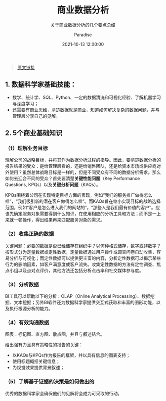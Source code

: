 ﻿---
layout:     post
title:      "商业数据分析"
subtitle:   "关于商业数据分析的几个要点总结"
date:       2021-10-13 12:00:00
author:     "Paradise"
header-bg-css: "linear-gradient(180deg, #0f2027, #203a43, #2c5364)"
tags:
    - 数据分析
    - 商业分析
    - 转载
---

> [原文链接](https://mp.weixin.qq.com/s?__biz=MzI5OTk5OTM2Mw==&mid=2247498854&amp;idx=3&amp;sn=2ed214fc48878488d182e23cd1d4b863&source=41#wechat_redirect)

## 1. 数据科学家基础技能：

- 数学、统计学、SQL、Python、一定的数据清洗和可视化经验、了解机器学习与深度学习；
- 还需要有商业思维，清楚数据就是商业，知道如何解决复杂的数据问题，并与管理层分享自己的见解。

## 2. 5个商业基础知识

### （1）理解业务目标

理解公司的战略目标，并将其作为数据分析过程的指导。因此，要清楚数据分析的报告结果的受众：是给管理层看的，还是给销售团队，还是给资本市场或供应商对外使用？虽然总体战略目标是一样的，但是不同受众有不同的数据分析需求。那么如何去迎合不同的受众？首先要清楚**关键性能问题**（Key Performance Questions, KPQs）以及**关键分析问题**（KAQs）。
    
KPQs围绕着公司在实现特定目标方面的表现，例如“我们的服务推广做得怎么样”，“我们吸引新的潜在客户做得怎么样”。而KAQs旨在缩小实现目标的战略选择范围，例如“客户是怎么进入我们的网站的”，“那些人是我们最有价值的客户”。应该先确定服务对象需要得到什么知识，在使用相应的分析工具和方法；而不是一上来就一顿操作，得出结果再来匹配服务对象的需求。

### （2）收集正确的数据

关键问题：必要的数据是否已经储存在组织中？以何种格式储存，数字或非数字？按形式分为定量数据或定性数据，定量数据通过用户操作或调查问卷自动收集，容易分析与可视化；而定性数据可以提供更丰富的内容，分析定性数据可以揭示某些行为的影响因素，如客户满意度或客户流失。收集定性数据的方法有定性调查、焦点小组以及点对点评价，其他方法还包括分析点击率和社交媒体参与度。

### （3）分析数据

BI工具可以帮助以下的分析：OLAP（Online Analytical Processing）、数据挖掘、文本挖掘；另外BI软件还为数据科学家提供交互式获取和丰富的图形功能，以及执行根源分析的能力。

### （4）有效沟通数据

图表：标记图、直方图、散点图，并且与叙述结合。

给出强有力且具有策略性的报告的关键：
- 以KAQs与KPQs作为报告的框架，并以具有信息的图表支持；
- 使用标题概括关键信息；
- 为视觉效果提供背景叙述；

### （5）了解基于证据的决策是如何做出的

优秀的数据科学家会确保他们的见解将会成为可采取的行动。
